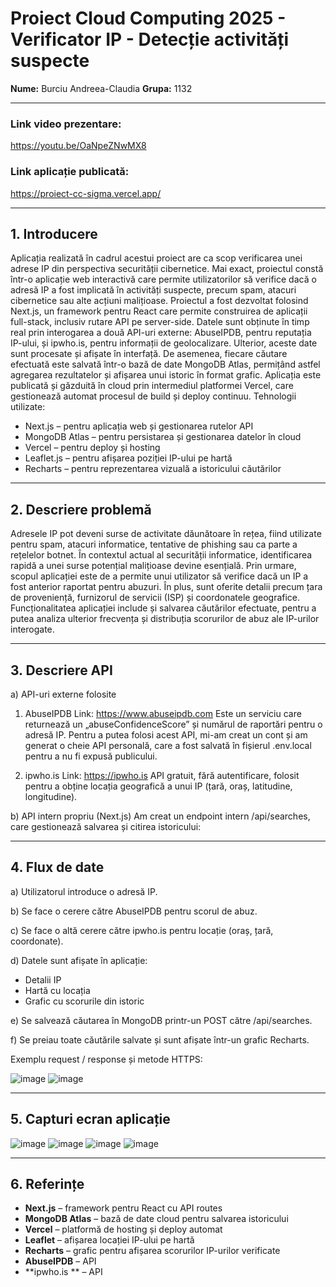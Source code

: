 # Proiect Cloud Computing 2025 - Verificator IP - Detecție activități suspecte

**Nume:** Burciu Andreea-Claudia
**Grupa:** 1132

---

### Link video prezentare:

https://youtu.be/OaNpeZNwMX8

### Link aplicație publicată:

https://proiect-cc-sigma.vercel.app/

---

## 1. Introducere

Aplicația realizată în cadrul acestui proiect are ca scop verificarea unei adrese IP din perspectiva securității cibernetice. Mai exact, proiectul constă într-o aplicație web interactivă care permite utilizatorilor să verifice dacă o adresă IP a fost implicată în activități suspecte, precum spam, atacuri cibernetice sau alte acțiuni malițioase. Proiectul a fost dezvoltat folosind Next.js, un framework pentru React care permite construirea de aplicații full-stack, inclusiv rutare API pe server-side.
	Datele sunt obținute în timp real prin interogarea a două API-uri externe: AbuseIPDB, pentru reputația IP-ului, și ipwho.is, pentru informații de geolocalizare. Ulterior, aceste date sunt procesate și afișate în interfață. De asemenea, fiecare căutare efectuată este salvată într-o bază de date MongoDB Atlas, permițând astfel agregarea rezultatelor și afișarea unui istoric în format grafic.
	Aplicația este publicată și găzduită în cloud prin intermediul platformei Vercel, care gestionează automat procesul de build și deploy continuu.
	Tehnologii utilizate:
-	Next.js – pentru aplicația web și gestionarea rutelor API
-	MongoDB Atlas – pentru persistarea și gestionarea datelor în cloud
-	Vercel – pentru deploy și hosting
-	Leaflet.js – pentru afișarea poziției IP-ului pe hartă
-	Recharts – pentru reprezentarea vizuală a istoricului căutărilor

---

## 2. Descriere problemă

Adresele IP pot deveni surse de activitate dăunătoare în rețea, fiind utilizate pentru spam, atacuri informatice, tentative de phishing sau ca parte a rețelelor botnet. În contextul actual al securității informatice, identificarea rapidă a unei surse potențial malițioase devine esențială. Prin urmare, scopul aplicației este de a permite unui utilizator să verifice dacă un IP a fost anterior raportat pentru abuzuri. În plus, sunt oferite detalii precum țara de proveniență, furnizorul de servicii (ISP) și coordonatele geografice. Funcționalitatea aplicației include și salvarea căutărilor efectuate, pentru a putea analiza ulterior frecvența și distribuția scorurilor de abuz ale IP-urilor interogate.

---

## 3. Descriere API

a) API-uri externe folosite

1. AbuseIPDB
Link: https://www.abuseipdb.com
Este un serviciu care returnează un „abuseConfidenceScore” și numărul de raportări pentru o adresă IP.
Pentru a putea folosi acest API, mi-am creat un cont și am generat o cheie API personală, care a fost salvată în fișierul .env.local pentru a nu fi expusă publicului.

2. ipwho.is
Link: https://ipwho.is
API gratuit, fără autentificare, folosit pentru a obține locația geografică a unui IP (țară, oraș, latitudine, longitudine).

b) API intern propriu (Next.js)
Am creat un endpoint intern /api/searches, care gestionează salvarea și citirea istoricului:

---

## 4. Flux de date

a) Utilizatorul introduce o adresă IP.

b) Se face o cerere către AbuseIPDB pentru scorul de abuz.

c) Se face o altă cerere către ipwho.is pentru locație (oraș, țară, coordonate).

d) Datele sunt afișate în aplicație:

   - Detalii IP
   - Hartă cu locația
   - Grafic cu scorurile din istoric
     
e) Se salvează căutarea în MongoDB printr-un POST către /api/searches.

f) Se preiau toate căutările salvate și sunt afișate într-un grafic Recharts.

Exemplu request / response și metode HTTPS:

![image](https://github.com/user-attachments/assets/414f64a9-7503-4186-b300-5c6af29427a7)
![image](https://github.com/user-attachments/assets/594ec4d8-ade0-483b-b07b-000f6bc33165)

---

  ## 5. Capturi ecran aplicație
  
![image](https://github.com/user-attachments/assets/bfbf47da-9043-40a9-9174-b0ead4143fdb)
![image](https://github.com/user-attachments/assets/d10ca362-9df7-4c09-8ed0-87533f5f6a39)
![image](https://github.com/user-attachments/assets/f9c235d9-5960-4b3b-a892-65c618b0bddc)
![image](https://github.com/user-attachments/assets/f02a4ce5-98b1-4978-b46b-289e27cb9e41)

---

  ## 6. Referințe

- **Next.js** – framework pentru React cu API routes
- **MongoDB Atlas** – bază de date cloud pentru salvarea istoricului
- **Vercel** – platformă de hosting și deploy automat
- **Leaflet** – afișarea locației IP-ului pe hartă
- **Recharts** – grafic pentru afișarea scorurilor IP-urilor verificate
- **AbuseIPDB** – API
- **ipwho.is ** – API




